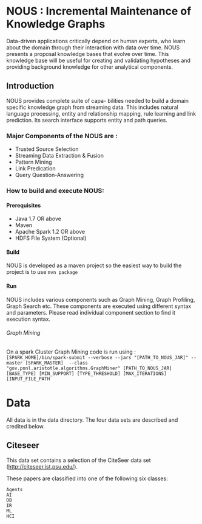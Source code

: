 # NOUS : Incremental Maintenance of Knowledge Graphs
Data-driven applications critically depend on human experts,
who learn about the domain through their interaction with data
over time. NOUS presents a proposal knowledge bases that evolve over time. This
knowledge base will be useful for creating and validating
hypotheses and providing background knowledge for other analytical components.

## Introduction	
NOUS provides complete suite of capa- bilities needed to build a domain specific knowledge graph from streaming data. This includes natural language processing, entity and relationship mapping, rule learning and link prediction. Its search interface supports entity and path queries.

### Major Components of the NOUS are :

* Trusted Source Selection
* Streaming Data Extraction & Fusion
* Pattern Mining
* Link Predication
* Query Question-Answering


### How to build and execute NOUS:
#### Prerequisites
* Java 1.7 OR above
* Maven
* Apache Spark 1.2 OR above
* HDFS File System (Optional)

#### Build
NOUS is developed as a maven project so the easiest way to build the project is to use `mvn package`
#### Run
NOUS includes various components such as Graph Mining, Graph Profiling, Graph Search etc.
These components are executed using different syntax and parameters. Please read individual component section to find it execution syntax.

###### Graph Mining 
On a spark Cluster Graph Mining code is run using :
`[SPARK_HOME]/bin/spark-submit --verbose --jars "[PATH_TO_NOUS_JAR]" --master [SPARK_MASTER]  --class "gov.pnnl.aristotle.algorithms.GraphMiner" [PATH_TO_NOUS_JAR]  [BASE_TYPE] [MIN_SUPPORT] [TYPE_THRESHOLD] [MAX_ITERATIONS] [INPUT_FILE_PATH `


Data
====
All data is in the data directory. The four data sets are described and credited below.

Citeseer
--------
This data set contains a selection of the CiteSeer data set (http://citeseer.ist.psu.edu/).

These papers are classified into one of the following six classes:

	Agents
	AI
	DB
	IR
	ML
	HCI
